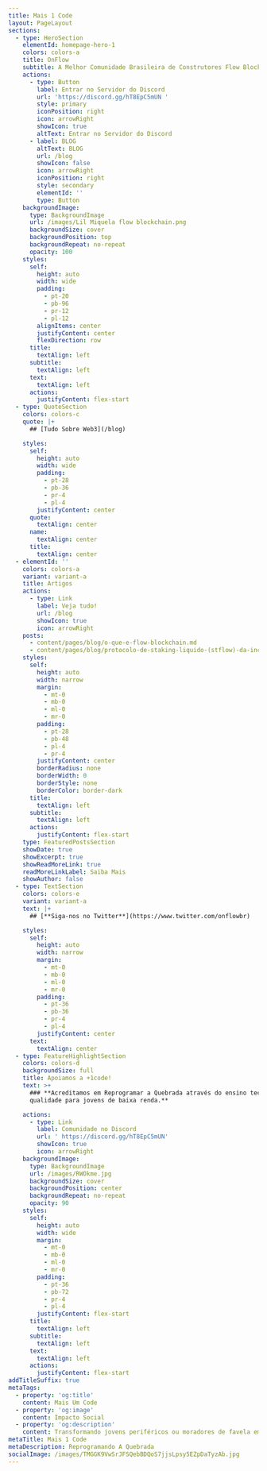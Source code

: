 ```yaml
---
title: Mais 1 Code
layout: PageLayout
sections:
  - type: HeroSection
    elementId: homepage-hero-1
    colors: colors-a
    title: OnFlow
    subtitle: A Melhor Comunidade Brasileira de Construtores Flow Blockchain
    actions:
      - type: Button
        label: Entrar no Servidor do Discord
        url: 'https://discord.gg/hT8EpC5mUN '
        style: primary
        iconPosition: right
        icon: arrowRight
        showIcon: true
        altText: Entrar no Servidor do Discord
      - label: BLOG
        altText: BLOG
        url: /blog
        showIcon: false
        icon: arrowRight
        iconPosition: right
        style: secondary
        elementId: ''
        type: Button
    backgroundImage:
      type: BackgroundImage
      url: /images/Lil Miquela flow blockchain.png
      backgroundSize: cover
      backgroundPosition: top
      backgroundRepeat: no-repeat
      opacity: 100
    styles:
      self:
        height: auto
        width: wide
        padding:
          - pt-20
          - pb-96
          - pr-12
          - pl-12
        alignItems: center
        justifyContent: center
        flexDirection: row
      title:
        textAlign: left
      subtitle:
        textAlign: left
      text:
        textAlign: left
      actions:
        justifyContent: flex-start
  - type: QuoteSection
    colors: colors-c
    quote: |+
      ## [Tudo Sobre Web3](/blog)

    styles:
      self:
        height: auto
        width: wide
        padding:
          - pt-28
          - pb-36
          - pr-4
          - pl-4
        justifyContent: center
      quote:
        textAlign: center
      name:
        textAlign: center
      title:
        textAlign: center
  - elementId: ''
    colors: colors-a
    variant: variant-a
    title: Artigos
    actions:
      - type: Link
        label: Veja tudo!
        url: /blog
        showIcon: true
        icon: arrowRight
    posts:
      - content/pages/blog/o-que-e-flow-blockchain.md
      - content/pages/blog/protocolo-de-staking-liquido-(stflow)-da-increment.md
    styles:
      self:
        height: auto
        width: narrow
        margin:
          - mt-0
          - mb-0
          - ml-0
          - mr-0
        padding:
          - pt-28
          - pb-48
          - pl-4
          - pr-4
        justifyContent: center
        borderRadius: none
        borderWidth: 0
        borderStyle: none
        borderColor: border-dark
      title:
        textAlign: left
      subtitle:
        textAlign: left
      actions:
        justifyContent: flex-start
    type: FeaturedPostsSection
    showDate: true
    showExcerpt: true
    showReadMoreLink: true
    readMoreLinkLabel: Saiba Mais
    showAuthor: false
  - type: TextSection
    colors: colors-e
    variant: variant-a
    text: |+
      ## [**Siga-nos no Twitter**](https://www.twitter.com/onflowbr)

    styles:
      self:
        height: auto
        width: narrow
        margin:
          - mt-0
          - mb-0
          - ml-0
          - mr-0
        padding:
          - pt-36
          - pb-36
          - pr-4
          - pl-4
        justifyContent: center
      text:
        textAlign: center
  - type: FeatureHighlightSection
    colors: colors-d
    backgroundSize: full
    title: Apoiamos a +1code!
    text: >+
      ### **Acreditamos em Reprogramar a Quebrada através do ensino tech de
      qualidade para jovens de baixa renda.**

    actions:
      - type: Link
        label: Comunidade no Discord
        url: ' https://discord.gg/hT8EpC5mUN'
        showIcon: true
        icon: arrowRight
    backgroundImage:
      type: BackgroundImage
      url: /images/RWOkme.jpg
      backgroundSize: cover
      backgroundPosition: center
      backgroundRepeat: no-repeat
      opacity: 90
    styles:
      self:
        height: auto
        width: wide
        margin:
          - mt-0
          - mb-0
          - ml-0
          - mr-0
        padding:
          - pt-36
          - pb-72
          - pr-4
          - pl-4
        justifyContent: flex-start
      title:
        textAlign: left
      subtitle:
        textAlign: left
      text:
        textAlign: left
      actions:
        justifyContent: flex-start
addTitleSuffix: true
metaTags:
  - property: 'og:title'
    content: Mais Um Code
  - property: 'og:image'
    content: Impacto Social
  - property: 'og:description'
    content: Transformando jovens periféricos ou moradores de favela em programadores
metaTitle: Mais 1 Code
metaDescription: Reprogramando A Quebrada
socialImage: /images/TMGGK9VwSrJFSQebBDQoS7jjsLpsy5EZpDaTyzAb.jpg
---
```

